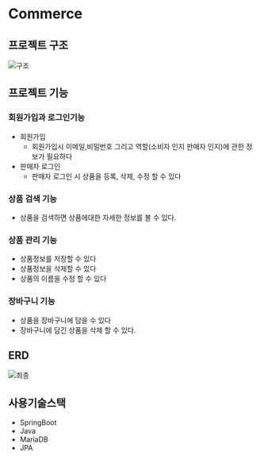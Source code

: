 # Commerce

## 프로젝트 구조<br>
  ![구조](https://github.com/thsu1084/commerce/assets/98458216/a52de01a-920b-4248-8769-1dd869ed6fdb)

## 프로젝트 기능<br>


### 회원가입과 로그인기능<br>
 * 회원가입<br>
   * 회원가입시 이메일,비밀번호 그리고 역할(소비자 인지 판매자 인지)에 관한 정보가 필요하다<br>
 * 판매자 로그인<br>
   * 판매자 로그인 시 상품을 등록, 삭제, 수정 할 수 있다<br>
### 상품 검색 기능<br>
  * 상품을 검색하면 상품에대한 자세한 정보를 볼 수 있다.<br>
### 상품 관리 기능<br>
  * 상품정보를 저장할 수 있다<br>
  * 상품정보을 삭제할 수 있다<br>
  * 상품의 이름을 수정 할 수 있다<br>
### 장바구니 기능<br>
  * 상품을 장바구니에 담을 수 있다<br>
  * 장바구니에 담긴 상품을 삭제 할 수 있다.<br>
 

  
  
## ERD

  ![최종](https://github.com/thsu1084/commerce/assets/98458216/d6b09d5f-12fb-4f5f-a3ec-117fcea20c58)<br>

## 사용기술스택<br>
 * SpringBoot
 * Java
 * MariaDB
 * JPA




